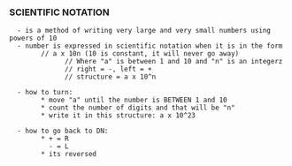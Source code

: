 ### SCIENTIFIC NOTATION
      - is a method of writing very large and very small numbers using powers of 10
      - number is expressed in scientific notation when it is in the form 
            // a x 10n (10 is constant, it will never go away)
                  // Where "a" is between 1 and 10 and "n" is an integerz
                  // right = -, left = +
                  // structure = a x 10^n

      - how to turn: 
            * move "a" until the number is BETWEEN 1 and 10
            * count the number of digits and that will be "n"
            * write it in this structure: a x 10^23

      - how to go back to DN:
            * + = R
              - = L
            * its reversed
